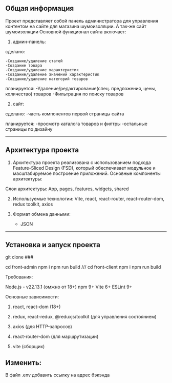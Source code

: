## Общая информация

Проект представляет собой панель администратора для управления контентом на сайте для магазина шумоизоляции. А так-же сайт шумоизоляции Основной функционал сайта включает:

1. админ-панель:

сделано:

    -Создание/удаление статей
    -Создание товара
    -Создание/удаление характеристик
    -Создание/удаление значений характеристик
    -Создание/удаление категорий товаров

планируется:
-Удаление/редактирование(спец. предложения, цены, количество) товаров
-Фильтрация по поиску товаров

2. сайт:

сделано:
-часть компонентов первой страницы сайта

планируется:
-просмотр каталога товаров и филтры
-остальные страницы по дизайну

---

## Архитектура проекта

1. Архитектура проекта реализована с использованием подхода Feature-Sliced Design (FSD), который обеспечивает модульное и масштабируемое построение приложений. Основные компоненты архитектуры:

Слои архитектуры: App, pages, features, widgets, shared

2. Используемые технологии: Vite, react, react-router, react-router-dom, redux toolkit, axios

3. Формат обмена данными:
   - JSON

---

## Установка и запуск проекта

git clone ###

cd front-admin
npm i
npm run build
///
cd front-client
npm i
npm run build

Требования:

Node.js - v22.13.1 (омжно от 18+)
npm 9+
Vite 6+
ESLint 9+

Основные зависимости:

1. react, react-dom (18+)

2. redux, react-redux, @reduxjs/toolkit (для управления состоянием)

3. axios (для HTTP-запросов)

4. react-router-dom (для маршрутизации)

5. vite (сборщик)

## Изменить:

В файл .env добавить ссылку на адрес бэкэнда
